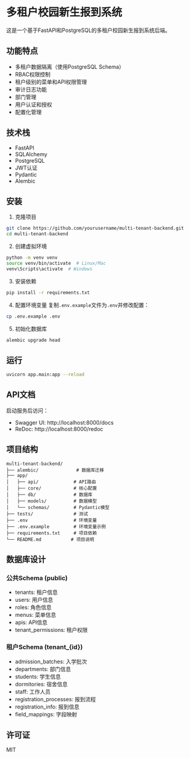 # 多租户校园新生报到系统

这是一个基于FastAPI和PostgreSQL的多租户校园新生报到系统后端。

## 功能特点

- 多租户数据隔离（使用PostgreSQL Schema）
- RBAC权限控制
- 租户级别的菜单和API权限管理
- 审计日志功能
- 部门管理
- 用户认证和授权
- 配置化管理

## 技术栈

- FastAPI
- SQLAlchemy
- PostgreSQL
- JWT认证
- Pydantic
- Alembic

## 安装

1. 克隆项目
```bash
git clone https://github.com/yourusername/multi-tenant-backend.git
cd multi-tenant-backend
```

2. 创建虚拟环境
```bash
python -m venv venv
source venv/bin/activate  # Linux/Mac
venv\Scripts\activate  # Windows
```

3. 安装依赖
```bash
pip install -r requirements.txt
```

4. 配置环境变量
复制`.env.example`文件为`.env`并修改配置：
```bash
cp .env.example .env
```

5. 初始化数据库
```bash
alembic upgrade head
```

## 运行

```bash
uvicorn app.main:app --reload
```

## API文档

启动服务后访问：
- Swagger UI: http://localhost:8000/docs
- ReDoc: http://localhost:8000/redoc

## 项目结构

```
multi-tenant-backend/
├── alembic/              # 数据库迁移
├── app/
│   ├── api/             # API路由
│   ├── core/            # 核心配置
│   ├── db/              # 数据库
│   ├── models/          # 数据模型
│   └── schemas/         # Pydantic模型
├── tests/               # 测试
├── .env                 # 环境变量
├── .env.example         # 环境变量示例
├── requirements.txt     # 项目依赖
└── README.md           # 项目说明
```

## 数据库设计

### 公共Schema (public)
- tenants: 租户信息
- users: 用户信息
- roles: 角色信息
- menus: 菜单信息
- apis: API信息
- tenant_permissions: 租户权限

### 租户Schema (tenant_{id})
- admission_batches: 入学批次
- departments: 部门信息
- students: 学生信息
- dormitories: 宿舍信息
- staff: 工作人员
- registration_processes: 报到流程
- registration_info: 报到信息
- field_mappings: 字段映射

## 许可证

MIT 